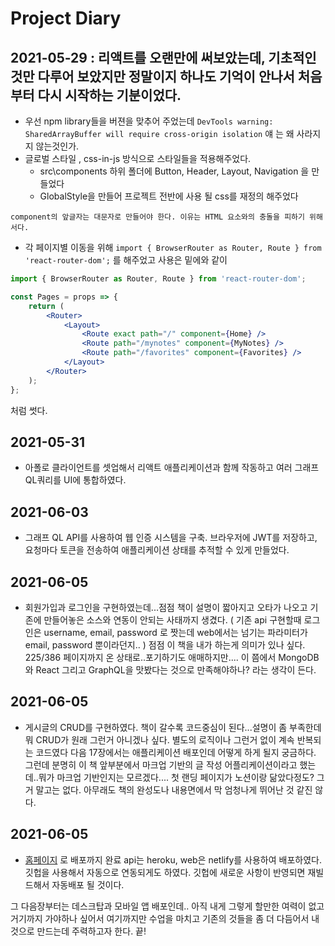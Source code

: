 # Project Diary

## 2021-05-29 : 리액트를 오랜만에 써보았는데, 기초적인것만 다루어 보았지만 정말이지 하나도 기억이 안나서 처음부터 다시 시작하는 기분이었다.
- 우선 npm library들을 버젼을 맞추어 주었는데 
`DevTools warning: SharedArrayBuffer will require cross-origin isolation`
얘 는 왜 사라지지 않는것인가.
- 글로벌 스타일 , css-in-js 방식으로 스타일들을 적용해주었다.
   - src\components 하위 폴더에 Button, Header, Layout, Navigation 을 만들었다
   - GlobalStyle을 만들어 프로젝트 전반에 사용 될 css를 재정의 해주었다
        
~~~
component의 앞글자는 대문자로 만들어야 한다. 이유는 HTML 요소와의 충돌을 피하기 위해서다.
~~~

- 각 페이지별 이동을 위해
`import { BrowserRouter as Router, Route } from 'react-router-dom';`
를 해주었고 사용은 밑에와 같이

```jsx
import { BrowserRouter as Router, Route } from 'react-router-dom';

const Pages = props => {
    return (
        <Router>
            <Layout>
                <Route exact path="/" component={Home} />
                <Route path="/mynotes" component={MyNotes} />
                <Route path="/favorites" component={Favorites} />
            </Layout>
        </Router>
    );
};
```
처럼 썻다.

## 2021-05-31
- 아폴로 클라이언트를 셋업해서 리액트 애플리케이션과 함께 작동하고 여러 그래프QL쿼리를 UI에 통합하였다.

## 2021-06-03
- 그래프 QL API를 사용하여 웹 인증 시스템을 구축. 브라우저에 JWT를 저장하고, 요청마다 토큰을 전송하여 애플리케이션 상태를 추적할 수 있게 만들었다.

## 2021-06-05
- 회원가입과 로그인을 구현하였는데...점점 책이 설명이 짧아지고 오타가 나오고 기존에 만들어놓은 소스와 연동이 안되는 사태까지 생겼다. ( 기존 api 구현할때 로그인은 username, email, password 로 짯는데 web에서는 넘기는 파라미터가 email, password 뿐이라던지.. ) 점점 이 책을 내가 하는게 의미가 있나 싶다.
225/386 페이지까지 온 상태로..포기하기도 애매하지만....
이 쯤에서 MongoDB 와 React 그리고 GraphQL을 맛봤다는 것으로 만족해야하나? 라는 생각이 든다.

## 2021-06-05
- 게시글의 CRUD를 구현하였다. 책이 갈수록 코드중심이 된다...설명이 좀 부족한데 뭐 CRUD가 원래 그런거 아니겠나 싶다. 별도의 로직이나 그런거 없이 계속 반복되는 코드였다
다음 17장에서는 애플리케이션 배포인데 어떻게 하게 될지 궁금하다.
그런데 분명히 이 책 앞부분에서 마크업 기반의 글 작성 어플리케이션이라고 했는데..뭐가 마크업 기반인지는 모르겠다.... 첫 랜딩 페이지가 노션이랑 닮았다정도? 그거 말고는 없다.
아무래도 책의 완성도나 내용면에서 막 엄청나게 뛰어난 것 같진 않다.

## 2021-06-05
- [홈페이지](https://60bc7ed44f3fc77f36a03333--upbeat-wozniak-e7d214.netlify.app/)
로 배포까지 완료
api는 heroku, web은 netlify를 사용하여 배포하였다. 
깃헙을 사용해서 자동으로 연동되게도 하였다. 깃헙에 새로운 사항이 반영되면 재빌드해서 자동배포 될 것이다.

그 다음장부터는 데스크탑과 모바일 앱 배포인데.. 아직 내게 그렇게 할만한 여력이 없고 거기까지 가야하나 싶어서 여기까지만 수업을 마치고 기존의 것들을 좀 더 다듬어서 내 것으로 만드는데 주력하고자 한다. 끝!